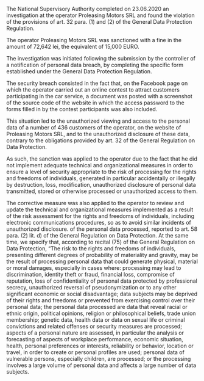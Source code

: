 The National Supervisory Authority completed on 23.06.2020 an investigation at the operator Proleasing Motors SRL and found the violation of the provisions of art. 32 para. (1) and (2) of the General Data Protection Regulation.

The operator Proleasing Motors SRL was sanctioned with a fine in the amount of 72,642 lei, the equivalent of 15,000 EURO.

The investigation was initiated following the submission by the controller of a notification of personal data breach, by completing the specific form established under the General Data Protection Regulation.

The security breach consisted in the fact that, on the Facebook page on which the operator carried out an online contest to attract customers participating in the car service, a document was posted with a screenshot of the source code of the website in which the access password to the forms filled in by the contest participants was also included.

This situation led to the unauthorized viewing and access to the personal data of a number of 436 customers of the operator, on the website of Proleasing Motors SRL, and to the unauthorized disclosure of these data, contrary to the obligations provided by art. 32 of the General Regulation on Data Protection.

As such, the sanction was applied to the operator due to the fact that he did not implement adequate technical and organizational measures in order to ensure a level of security appropriate to the risk of processing for the rights and freedoms of individuals, generated in particular accidentally or illegally by destruction, loss, modification, unauthorized disclosure of personal data transmitted, stored or otherwise processed or unauthorized access to them.

The corrective measure was also applied to the operator to review and update the technical and organizational measures implemented as a result of the risk assessment for the rights and freedoms of individuals, including electronic communications procedures, so as to avoid similar incidents of unauthorized disclosure. of the personal data processed, reported to art. 58 para. (2) lit. d) of the General Regulation on Data Protection.
At the same time, we specify that, according to recital (75) of the General Regulation on Data Protection, “The risk to the rights and freedoms of individuals, presenting different degrees of probability of materiality and gravity, may be the result of processing personal data that could generate physical, material or moral damages, especially in cases where: processing may lead to discrimination, identity theft or fraud, financial loss, compromise of reputation, loss of confidentiality of personal data protected by professional secrecy, unauthorized reversal of pseudonymization or to any other significant economic or social disadvantage; data subjects may be deprived of their rights and freedoms or prevented from exercising control over their personal data; the personal data processed are data that reveal racial or ethnic origin, political opinions, religion or philosophical beliefs, trade union membership; genetic data, health data or data on sexual life or criminal convictions and related offenses or security measures are processed; aspects of a personal nature are assessed, in particular the analysis or forecasting of aspects of workplace performance, economic situation, health, personal preferences or interests, reliability or behavior, location or travel, in order to create or personal profiles are used; personal data of vulnerable persons, especially children, are processed; or the processing involves a large volume of personal data and affects a large number of data subjects.

